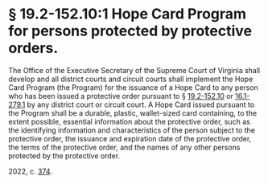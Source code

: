 # § 19.2-152.10:1 Hope Card Program for persons protected by protective orders.

<p>The Office of the Executive Secretary of the Supreme Court of Virginia shall develop and all district courts and circuit courts shall implement the Hope Card Program (the Program) for the issuance of a Hope Card to any person who has been issued a protective order pursuant to § <a href='/vacode/19.2-152.10/'>19.2-152.10</a> or <a href='/vacode/16.1-279.1/'>16.1-279.1</a> by any district court or circuit court. A Hope Card issued pursuant to the Program shall be a durable, plastic, wallet-sized card containing, to the extent possible, essential information about the protective order, such as the identifying information and characteristics of the person subject to the protective order, the issuance and expiration date of the protective order, the terms of the protective order, and the names of any other persons protected by the protective order.</p><p>2022, c. <a href='http://lis.virginia.gov/cgi-bin/legp604.exe?221+ful+CHAP0374'>374</a>.</p>